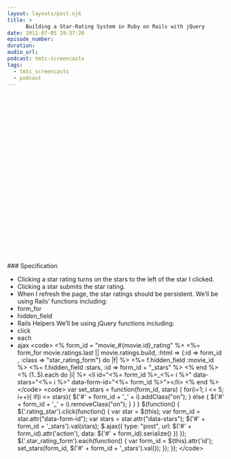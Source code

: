 ```yaml
---
layout: layouts/post.njk
title: >
      Building a Star-Rating System in Ruby on Rails with jQuery
date: 2011-07-05 19:37:28
episode_number: 
duration: 
audio_url: 
podcast: tmtc-screencasts
tags: 
  - tmtc_screencasts
  - podcast
---
```


<object width="640" height="390" classid="clsid:d27cdb6e-ae6d-11cf-96b8-444553540000" codebase="http://download.macromedia.com/pub/shockwave/cabs/flash/swflash.cab#version=6,0,40,0"><param name="allowFullScreen" value="true">
<param name="allowscriptaccess" value="always">
<param name="src" value="http://www.youtube.com/v/4fSJTjATUfo?version=3&amp;hl=en_US&amp;rel=0">
<param name="allowfullscreen" value="true">
<embed width="640" height="390" type="application/x-shockwave-flash" src="http://www.youtube.com/v/4fSJTjATUfo?version=3&amp;hl=en_US&amp;rel=0" allowfullscreen="true" allowscriptaccess="always"></embed></object>
### Specification

- Clicking a star rating turns on the stars to the left of the star I clicked.
- Clicking a star submits the star rating.
- When I refresh the page, the star ratings should be persistent.
We’ll be using Rails’ functions including:
- form\_for
- hidden\_field
- Rails Helpers
We’ll be using jQuery functions including:
- click
- each
- ajax
\<code\> \<% form\_id = "movie\_#{movie.id}\_rating" %\> \<%= form\_for movie.ratings.last || movie.ratings.build, :html =\> {:id =\> form\_id , :class =\> "star\_rating\_form"} do |f| %\> \<%= f.hidden\_field :movie\_id %\> \<%= f.hidden\_field :stars, :id =\> form\_id + "\_stars" %\> \<% end %\> \<% (1..5).each do |i| %\> \<li id="\<%= form\_id %\>\_\<%= i %\>" data-stars="\<%= i %\>" data-form-id="\<%= form\_id %\>"\>\</li\> \<% end %\> \</code\> \<code\> var set\_stars = function(form\_id, stars) { for(i=1; i \<= 5; i++){ if(i \<= stars){ $('#' + form\_id + '\_' + i).addClass("on"); } else { $('#' + form\_id + '\_' + i).removeClass("on"); } } } $(function() { $('.rating\_star').click(function() { var star = $(this); var form\_id = star.attr("data-form-id"); var stars = star.attr("data-stars"); $('#' + form\_id + '\_stars').val(stars); $.ajax({ type: "post", url: $('#' + form\_id).attr('action'), data: $('#' + form\_id).serialize() }) }); $('.star\_rating\_form').each(function() { var form\_id = $(this).attr('id'); set\_stars(form\_id, $('#' + form\_id + '\_stars').val()); }); }); \</code\>
